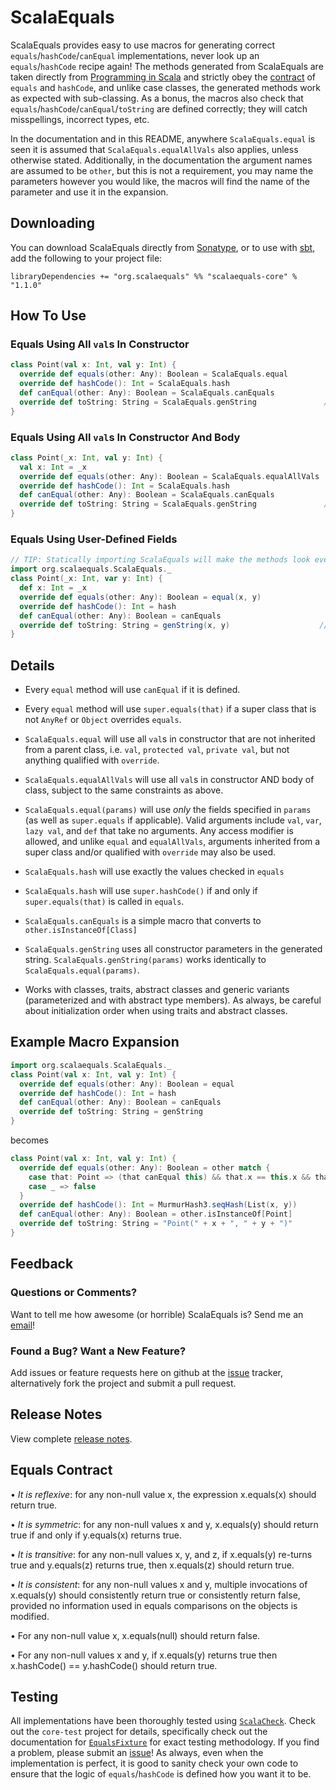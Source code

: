 # ScalaEquals

ScalaEquals provides easy to use macros for generating correct `equals`/`hashCode`/`canEqual` implementations,
never look up an `equals`/`hashCode` recipe again! The methods generated from ScalaEquals are taken directly
from [Programming in Scala][pis] and strictly obey the [contract][] of `equals` and `hashCode`, and unlike
case classes, the generated methods work as expected with sub-classing. As a bonus, the macros also check that
`equals`/`hashCode`/`canEqual`/`toString` are defined correctly; they will catch misspellings, incorrect
types, etc.

In the documentation and in this README, anywhere `ScalaEquals.equal` is seen it is assumed that 
`ScalaEquals.equalAllVals` also applies, unless otherwise stated. Additionally, in the documentation the
argument names are assumed to be `other`, but this is not a requirement, you may name the parameters
however you would like, the macros will find the name of the parameter and use it in the expansion.

## Downloading

You can download ScalaEquals directly from [Sonatype][sona], or to use with [sbt][], add the
following to your project file:

```
libraryDependencies += "org.scalaequals" %% "scalaequals-core" % "1.1.0"
```

## How To Use

### Equals Using All `val`s In Constructor
````scala
class Point(val x: Int, val y: Int) {
  override def equals(other: Any): Boolean = ScalaEquals.equal
  override def hashCode(): Int = ScalaEquals.hash
  def canEqual(other: Any): Boolean = ScalaEquals.canEquals
  override def toString: String = ScalaEquals.genString               // returns "Point(x, y)"
}
````
### Equals Using All `val`s In Constructor And Body
````scala
class Point(_x: Int, val y: Int) {
  val x: Int = _x
  override def equals(other: Any): Boolean = ScalaEquals.equalAllVals
  override def hashCode(): Int = ScalaEquals.hash
  def canEqual(other: Any): Boolean = ScalaEquals.canEquals
  override def toString: String = ScalaEquals.genString               // returns "Point(_x, y)"
}
````
### Equals Using User-Defined Fields
````scala
// TIP: Statically importing ScalaEquals will make the methods look even cleaner!
import org.scalaequals.ScalaEquals._
class Point(_x: Int, var y: Int) {
  def x: Int = _x
  override def equals(other: Any): Boolean = equal(x, y)
  override def hashCode(): Int = hash
  def canEqual(other: Any): Boolean = canEquals
  override def toString: String = genString(x, y)                    // returns "Point(x, y)"
}
````

## Details

 - Every `equal` method will use `canEqual` if it is defined. 

 - Every `equal` method will use `super.equals(that)` if a super class that is not 
`AnyRef` or `Object` overrides `equals`.

 - `ScalaEquals.equal` will use all `val`s in constructor that are not inherited
from a parent class, i.e. `val`, `protected val`, `private val`, but not anything
qualified with `override`.

 - `ScalaEquals.equalAllVals` will use all `val`s in constructor AND body of class,
subject to the same constraints as above.

 - `ScalaEquals.equal(params)` will use *only* the fields specified in `params` (as well as
`super.equals` if applicable). Valid arguments include `val`, `var`, `lazy val`, 
and `def` that take no arguments. Any access modifier is allowed, and unlike `equal` 
and `equalAllVals`, arguments inherited from a super class and/or qualified with `override` 
may also be used.

 - `ScalaEquals.hash` will use exactly the values checked in `equals`

 - `ScalaEquals.hash` will use `super.hashCode()` if and only if `super.equals(that)` is called 
in `equals`.

 - `ScalaEquals.canEquals` is a simple macro that converts to `other.isInstanceOf[Class]`

 - `ScalaEquals.genString` uses all constructor parameters in the generated string.
`ScalaEquals.genString(params)` works identically to `ScalaEquals.equal(params)`.

 - Works with classes, traits, abstract classes and generic variants (parameterized and
with abstract type members). As always, be careful about initialization order when using 
traits and abstract classes.

## Example Macro Expansion

````scala
import org.scalaequals.ScalaEquals._
class Point(val x: Int, val y: Int) {
  override def equals(other: Any): Boolean = equal
  override def hashCode(): Int = hash
  def canEqual(other: Any): Boolean = canEquals
  override def toString: String = genString
}
````
becomes
````scala
class Point(val x: Int, val y: Int) {
  override def equals(other: Any): Boolean = other match {
    case that: Point => (that canEqual this) && that.x == this.x && that.y == this.y
    case _ => false
  }
  override def hashCode(): Int = MurmurHash3.seqHash(List(x, y))
  def canEqual(other: Any): Boolean = other.isInstanceOf[Point]
  override def toString: String = "Point(" + x + ", " + y + ")"
}
````

## Feedback

### Questions or Comments?

Want to tell me how awesome (or horrible) ScalaEquals is? Send me an [email][asde]!

### Found a Bug? Want a New Feature?

Add issues or feature requests here on github at the [issue][] tracker, alternatively
fork the project and submit a pull request.

## Release Notes

View complete [release notes][release].

## Equals Contract

• *It is reflexive*: for any non-null value x, the expression x.equals(x) should return true.

• *It is symmetric*: for any non-null values x and y, x.equals(y) should return true
if and only if y.equals(x) returns true.

• *It is transitive*: for any non-null values x, y, and z, if x.equals(y) re-turns true and
y.equals(z) returns true, then x.equals(z) should return true.

• *It is consistent*: for any non-null values x and y, multiple invocations of x.equals(y)
should consistently return true or consistently return false, provided no information used
in equals comparisons on the objects is modified.

• For any non-null value x, x.equals(null) should return false.

• For any non-null values x and y, if x.equals(y) returns true then x.hashCode() == y.hashCode()
should return true.

## Testing

All implementations have been thoroughly tested using [`ScalaCheck`][check]. Check out 
the `core-test` project for details, specifically check out the documentation for 
[`EqualsFixture`][fixture] for exact testing methodology. If you find a problem, please
submit an [issue][]! As always, even when the implementation is perfect, it is good to
sanity check your own code to ensure that the logic of `equals`/`hashCode` is defined 
how you want it to be.

[fixture]: https://github.com/dicarlo2/ScalaEquals/blob/master/core-test/src/test/scala/org/scalaequals/test/EqualsFixture.scala
[issue]: https://github.com/dicarlo2/ScalaEquals/issues
[pis]: http://www.amazon.com/Programming-Scala-Comprehensive-Step-Step/dp/0981531644
[check]: https://github.com/rickynils/scalacheck
[asd]: https://github.com/dicarlo2
[asde]: alexdicarlo@gmail.com
[simple]: http://www.scala-sbt.org/
[sona]: http://oss.sonatype.org/content/repositories/releases/org/scalaequals/
[release]: https://github.com/dicarlo2/ScalaEquals/blob/master/RELEASE_NOTES.md
[contract]: https://github.com/dicarlo2/ScalaEquals#equals-contract
[sbt]: http://www.scala-sbt.org/
